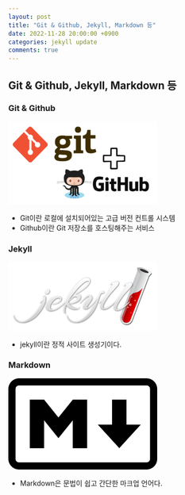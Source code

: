 ```yaml
---
layout: post
title: "Git & Github, Jekyll, Markdown 등"
date: 2022-11-28 20:00:00 +0900
categories: jekyll update
comments: true
---
```


## Git & Github, Jekyll, Markdown 등

### Git & Github
<img src="https://raw.githubusercontent.com/20223073/20223073.github.io/main/public/git.jpg" width="300"/>

- Git이란 로컬에 설치되어있는 고급 버전 컨트롤 시스템
- Github이란 Git 저장소를 호스팅해주는 서비스

### Jekyll 
<img src="https://raw.githubusercontent.com/20223073/20223073.github.io/main/public/jekyll.png" width="300"/>

- jekyll이란 정적 사이트 생성기이다. 

### Markdown
<img src="https://raw.githubusercontent.com/20223073/20223073.github.io/main/public/markdown.png" width="300"/>

- Markdown은 문법이 쉽고 간단한 마크업 언어다. 